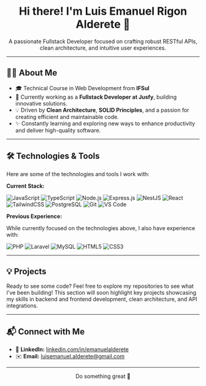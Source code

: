 <h1 align="center">Hi there! I'm Luis Emanuel Rigon Alderete 👋</h1>

<p align="center">
  A passionate Fullstack Developer focused on crafting robust RESTful APIs, clean architecture, and intuitive user experiences.
</p>

---

## 🧑‍💻 About Me

* 🎓 Technical Course in Web Development from **IFSul**
* 🚀 Currently working as a **Fullstack Developer at Jusfy**, building innovative solutions.
* 💡 Driven by **Clean Architecture**, **SOLID Principles**, and a passion for creating efficient and maintainable code.
* ✨ Constantly learning and exploring new ways to enhance productivity and deliver high-quality software.

---

## 🛠️ Technologies & Tools

Here are some of the technologies and tools I work with:

**Current Stack:**

![JavaScript](https://img.shields.io/badge/-JavaScript-F7DF1E?style=flat-square&logo=javascript&logoColor=000)
![TypeScript](https://img.shields.io/badge/-TypeScript-3178C6?style=flat-square&logo=typescript&logoColor=fff)
![Node.js](https://img.shields.io/badge/-Node.js-339933?style=flat-square&logo=node.js&logoColor=fff)
![Express.js](https://img.shields.io/badge/-Express.js-000000?style=flat-square&logo=express&logoColor=fff)
![NestJS](https://img.shields.io/badge/-NestJS-E0234E?style=flat-square&logo=nestjs&logoColor=fff)
![React](https://img.shields.io/badge/-React-61DAFB?style=flat-square&logo=react&logoColor=000)
![TailwindCSS](https://img.shields.io/badge/-TailwindCSS-06B6D4?style=flat-square&logo=tailwind-css&logoColor=fff)
![PostgreSQL](https://img.shields.io/badge/-PostgreSQL-336791?style=flat-square&logo=postgresql&logoColor=fff)
![Git](https://img.shields.io/badge/-Git-F05032?style=flat-square&logo=git)
![VS Code](https://img.shields.io/badge/-VS%20Code-007ACC?style=flat-square&logo=visual-studio-code)

**Previous Experience:**

While currently focused on the technologies above, I also have experience with:

![PHP](https://img.shields.io/badge/-PHP-777BB4?style=flat-square&logo=php)
![Laravel](https://img.shields.io/badge/-Laravel-red?style=flat-square&logo=laravel)
![MySQL](https://img.shields.io/badge/-MySQL-4479A1?style=flat-square&logo=mysql)
![HTML5](https://img.shields.io/badge/-HTML5-E34F26?style=flat-square&logo=html5&logoColor=fff)
![CSS3](https://img.shields.io/badge/-CSS3-1572B6?style=flat-square&logo=css3)

---

## 💡 Projects

Ready to see some code? Feel free to explore my repositories to see what I've been building! This section will soon highlight key projects showcasing my skills in backend and frontend development, clean architecture, and API integrations.

---

## 📬 Connect with Me

* 💼 **LinkedIn:** [linkedin.com/in/emanuelalderete](https://www.linkedin.com/in/emanuelalderete)
* ✉️ **Email:** [luisemanuel.alderete@gmail.com](mailto:luisemanuel.alderete@gmail.com)

---

<p align="center">Do something great 🚀</p>
